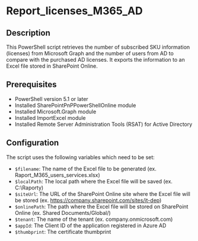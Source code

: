 # Report_licenses_M365_AD

## Description

This PowerShell script retrieves the number of subscribed SKU information (licenses) from Microsoft Graph and the number of users from AD to compare with the purchased AD licenses. It exports the information to an Excel file stored in SharePoint Online.

## Prerequisites
- PowerShell version 5.1 or later
- Installed SharePointPnPPowerShellOnline module
- Installed Microsoft.Graph module
- Installed ImportExcel module
- Installed Remote Server Administration Tools (RSAT) for Active Directory

## Configuration

The script uses the following variables which need to be set:

- `$filename`: The name of the Excel file to be generated (ex. Raport_M365_users_services.xlsx)
- `$localPath`: The local path where the Excel file will be saved (ex. C:\Raporty\)
- `$siteUrl`: The URL of the SharePoint Online site where the Excel file will be stored (ex. https://company.sharepoint.com/sites/it-dep)
- `$onlinePath`: The path where the Excel file will be stored on SharePoint Online (ex. Shared Documents/Global/)
- `$tenant`: The name of the tenant (ex. company.onmicrosoft.com)
- `$appId`: The Client ID of the application registered in Azure AD
- `$thumbprint`: The certificate thumbprint
